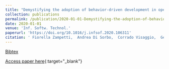 ```yaml
---
title: "Demystifying the adoption of behavior-driven development in open source projects"
collection: publications
permalink: /publication/2020-01-01-Demystifying-the-adoption-of-behavior-driven-development-in-open-source-projects
date: 2020-01-01
venue: 'Inf. Softw. Technol.'
paperurl: 'https://doi.org/10.1016/j.infsof.2020.106311'
citation: ' Fiorella Zampetti,  Andrea Di Sorbo,  Corrado Visaggio,  Gerardo Canfora,  Massimiliano Di Penta, &quot;Demystifying the adoption of behavior-driven development in open source projects.&quot; Inf. Softw. Technol., 2020.'
---
```

[Bibtex](https://dblp.org/rec/journals/infsof/ZampettiSVCP20.bib)

[Access paper here](https://doi.org/10.1016/j.infsof.2020.106311){:target="_blank"}
